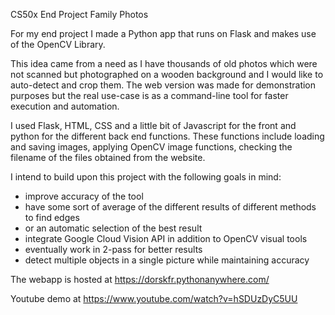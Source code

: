 CS50x End Project
Family Photos

For my end project I made a Python app that runs on Flask and makes use of the OpenCV Library.

This idea came from a need as I have thousands of old photos which were not scanned but photographed on a wooden background and I would like to auto-detect and crop them. The web version was made for demonstration purposes but the real use-case is as a command-line tool for faster execution and automation.

I used Flask, HTML, CSS and a little bit of Javascript for the front and python for the different back end functions.
These functions include loading and saving images, applying OpenCV image functions, checking the filename of the files obtained from the website.

I intend to build upon this project with the following goals in mind:

- improve accuracy of the tool
- have some sort of average of the different results of different methods to find edges 
- or an automatic selection of the best result
- integrate Google Cloud Vision API in addition to OpenCV visual tools
- eventually work in 2-pass for better results
- detect multiple objects in a single picture while maintaining accuracy

The webapp is hosted at https://dorskfr.pythonanywhere.com/

Youtube demo at https://www.youtube.com/watch?v=hSDUzDyC5UU
